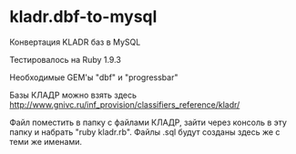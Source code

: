 kladr.dbf-to-mysql
==================

Конвертация KLADR баз в MySQL

Тестировалось на Ruby 1.9.3

Необходимые GEM'ы "dbf" и "progressbar" 

Базы КЛАДР можно взять здесь http://www.gnivc.ru/inf_provision/classifiers_reference/kladr/

Файл поместить в папку с файлами КЛАДР, зайти через консоль в эту папку и набрать "ruby kladr.rb".
Файлы .sql будут созданы здесь же с теми же именами.
